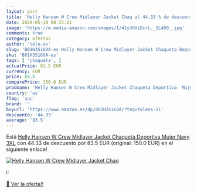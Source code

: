 ```yaml
---
layout: post
title: 'Helly Hansen W Crew Midlayer Jacket Chaq al 44.33 % de descuento'
date: 2020-05-10 08:33:21
image: 'https://m.media-amazon.com/images/I/41y3HViEcrL._SL400_.jpg'
comments: true
category: ofertas
author: 'tole.es'
slug: 'B01H3S16OA-es Helly Hansen W Crew Midlayer Jacket Chaqueta Deportiva...'
sku: 'B01H3S16OA-es'
tags: [ 'chaqueta', ]
actualPrice: 83.5 EUR
currency: EUR
price: 83.5
comparePrice: 150.0 EUR
prodname: 'Helly Hansen W Crew Midlayer Jacket Chaqueta Deportiva  Mujer  Navy  3XL'
country: 'es'
flag: '🇪🇸'
brand: ''
buyurl: 'https://www.amazon.es/dp/B01H3S16OA/?tag=tolees-21'
descuento: '44.33'
average: '83.5'
---
```


Está [Helly Hansen W Crew Midlayer Jacket Chaqueta Deportiva  Mujer  Navy  3XL](https://www.amazon.es/dp/B01H3S16OA/?tag=tolees-21) con 44.33 de descuento por 83.5 EUR (original: 150.0 EUR) en el siguiente enlace!

[![Helly Hansen W Crew Midlayer Jacket Chaq](https://m.media-amazon.com/images/I/41y3HViEcrL._SL400_.jpg)](https://www.amazon.es/dp/B01H3S16OA/?tag=tolees-21)

ℹ️:


[🛒 Ver la oferta!!](https://www.amazon.es/dp/B01H3S16OA/?tag=tolees-21)
